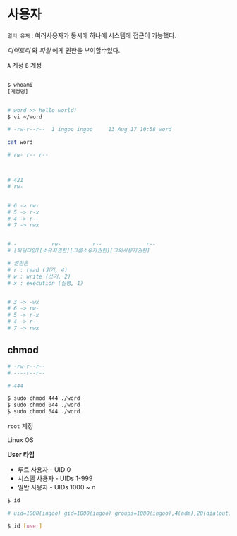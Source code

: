 # 사용자

`멀티 유저` : 여러사용자가 동시에 하나에 시스템에 접근이 가능했다.

_디렉토리_ 와 _파일_ 에게 권한을 부여할수있다.

`A` 계정
`B` 계정

```sh

$ whoami
[계정명]


# word >> hello world!
$ vi ~/word

# -rw-r--r--  1 ingoo ingoo     13 Aug 17 10:58 word

cat word

# rw- r-- r--



# 421
# rw-


# 6 -> rw-
# 5 -> r-x
# 4 -> r--
# 7 -> rwx


# -           rw-          r--              r--
# [파일타입][소유자권한][그룹소유자권한][그외사용자권한]

# 권한은
# r : read (읽기, 4)
# w : write (쓰기, 2)
# x : execution (실행, 1)


# 3 -> -wx
# 6 -> rw-
# 5 -> r-x
# 4 -> r--
# 7 -> rwx

```

## chmod

```sh
# -rw-r--r--
# ----r--r--

# 444

$ sudo chmod 444 ./word
$ sudo chmod 044 ./word
$ sudo chmod 644 ./word

```

`root` 계정

Linux OS

**User 타입**

-   루트 사용자 - UID 0
-   시스템 사용자 - UIDs 1-999
-   일반 사용자 - UIDs 1000 ~ n

```sh
$ id

# uid=1000(ingoo) gid=1000(ingoo) groups=1000(ingoo),4(adm),20(dialout),24(cdrom),25(floppy),27(sudo),29(audio),30(dip),44(video),46(plugdev),117(netdev),1001(docker)

$ id [user]

```

